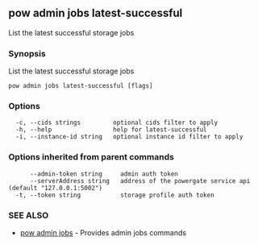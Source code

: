 ## pow admin jobs latest-successful

List the latest successful storage jobs

### Synopsis

List the latest successful storage jobs

```
pow admin jobs latest-successful [flags]
```

### Options

```
  -c, --cids strings         optional cids filter to apply
  -h, --help                 help for latest-successful
  -i, --instance-id string   optional instance id filter to apply
```

### Options inherited from parent commands

```
      --admin-token string     admin auth token
      --serverAddress string   address of the powergate service api (default "127.0.0.1:5002")
  -t, --token string           storage profile auth token
```

### SEE ALSO

* [pow admin jobs](pow_admin_jobs.md)	 - Provides admin jobs commands

